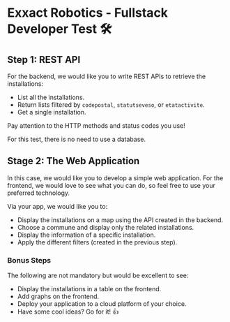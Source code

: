 # Exxact Robotics - Fullstack Developer Test 🛠

## Step 1: REST API

For the backend, we would like you to write REST APIs to retrieve the installations:

 - List all the installations.
 - Return lists filtered by `codepostal`, `statutseveso`, or `etatactivite`.
 - Get a single installation.

Pay attention to the HTTP methods and status codes you use!

For this test, there is no need to use a database.

## Stage 2: The Web Application

In this case, we would like you to develop a simple web application. For the frontend, we would love to see what you can do, so feel free to use your preferred technology.

Via your app, we would like you to:

 - Display the installations on a map using the API created in the backend.
 - Choose a commune and display only the related installations.
 - Display the information of a specific installation.
 - Apply the different filters (created in the previous step).

### Bonus Steps

The following are not mandatory but would be excellent to see:

 - Display the installations in a table on the frontend.
 - Add graphs on the frontend.
 - Deploy your application to a cloud platform of your choice.
 - Have some cool ideas? Go for it! 👍
